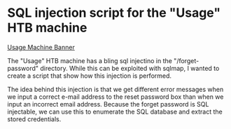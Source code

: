 # SQL injection script for the "Usage" HTB machine

[Usage Machine Banner](./images/Usage.png)

The "Usage" HTB machine has a bling sql injectino in the "/forget-password" directory. While this can be exploited with sqlmap, I wanted to create a script that show how this injection is performed.

The idea behind this injection is that we get different error messages when we input a correct e-mail address to the reset password box than when we input an incorrect email address. Because the forget password is SQL injectable, we can use this to enumerate the SQL database and extract the stored credentials.




